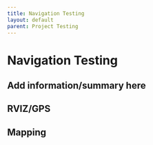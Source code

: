 ```yaml
---
title: Navigation Testing
layout: default
parent: Project Testing
---
```


# Navigation Testing
## Add information/summary here

## RVIZ/GPS

## Mapping 
